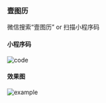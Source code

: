 ### 壹图历

微信搜索“壹图历” or 扫描小程序码

#### 小程序码

![code](http://b223.photo.store.qq.com/psb?/V13yx70P3AqZjc/06aqC8FGsSzrce.6mM0dMFfG4h2Zq36np.4pawCcyBk!/b/dN8AAAAAAAAA&bo=AgECAQIBAgERECc!&rf=viewer_311&t=5)

#### 效果图

![example](http://b268.photo.store.qq.com/psb?/V13yx70P3AqZjc/DOB7t9EkzXULZqfioNFItjaHLh2njSlbThNA5iZqqW0!/c/dAwBAAAAAAAA&bo=OAQRBjgEEQYDEDU!)